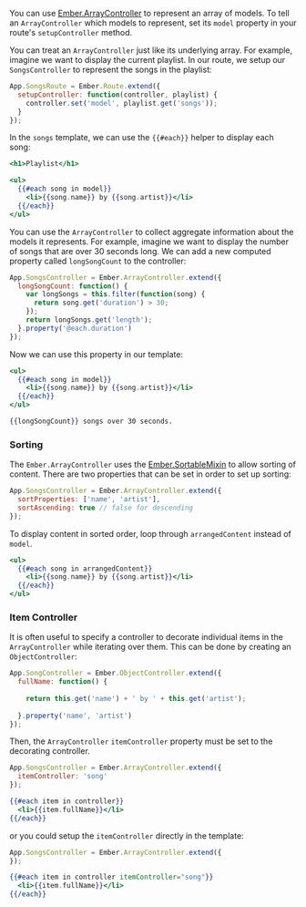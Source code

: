 You can use [Ember.ArrayController](/api/classes/Ember.ArrayController.html) to represent an array of models. To tell an
`ArrayController` which models to represent, set its `model` property
in your route's `setupController` method.

You can treat an `ArrayController` just like its underlying array. For
example, imagine we want to display the current playlist. In our route,
we setup our `SongsController` to represent the songs in the playlist:

```javascript
App.SongsRoute = Ember.Route.extend({
  setupController: function(controller, playlist) {
    controller.set('model', playlist.get('songs'));
  }
});
```

In the `songs` template, we can use the `{{#each}}` helper to display
each song:

```handlebars
<h1>Playlist</h1>

<ul>
  {{#each song in model}}
    <li>{{song.name}} by {{song.artist}}</li>
  {{/each}}
</ul>
```

You can use the `ArrayController` to collect aggregate information about
the models it represents. For example, imagine we want to display the
number of songs that are over 30 seconds long. We can add a new computed
property called `longSongCount` to the controller:

```javascript
App.SongsController = Ember.ArrayController.extend({
  longSongCount: function() {
    var longSongs = this.filter(function(song) {
      return song.get('duration') > 30;
    });
    return longSongs.get('length');
  }.property('@each.duration')
});
```

Now we can use this property in our template:

```handlebars
<ul>
  {{#each song in model}}
    <li>{{song.name}} by {{song.artist}}</li>
  {{/each}}
</ul>

{{longSongCount}} songs over 30 seconds.
```

### Sorting

The `Ember.ArrayController` uses the [Ember.SortableMixin](/api/classes/Ember.SortableMixin.html) to allow sorting
of content. There are two properties that can be set in order to set up sorting:

```javascript
App.SongsController = Ember.ArrayController.extend({
  sortProperties: ['name', 'artist'],
  sortAscending: true // false for descending
});
```

To display content in sorted order, loop through `arrangedContent` instead of `model`.

```handlebars
<ul>
  {{#each song in arrangedContent}}
    <li>{{song.name}} by {{song.artist}}</li>
  {{/each}}
</ul>
```

### Item Controller

It is often useful to specify a controller to decorate individual items in
the `ArrayController` while iterating over them. This can be done by
creating an `ObjectController`:
 
```javascript
App.SongController = Ember.ObjectController.extend({
  fullName: function() {
 
    return this.get('name') + ' by ' + this.get('artist');
 
  }.property('name', 'artist')
});
```
 
Then, the `ArrayController` `itemController` property must be set to
the decorating controller.
 
```javascript
App.SongsController = Ember.ArrayController.extend({
  itemController: 'song'
});
```
 
```handlebars
{{#each item in controller}}
  <li>{{item.fullName}}</li>
{{/each}}
```
 
or you could setup the `itemController` directly in the template:
 
```javascript
App.SongsController = Ember.ArrayController.extend({
});
```
 
```handlebars
{{#each item in controller itemController="song"}}
  <li>{{item.fullName}}</li>
{{/each}}
```
